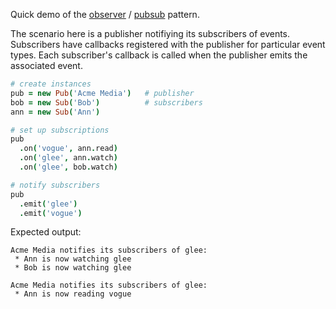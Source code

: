 Quick demo of the [observer](http://en.wikipedia.org/wiki/Observer_pattern) / [pubsub](http://en.wikipedia.org/wiki/Publish%E2%80%93subscribe_pattern) pattern.

The scenario here is a publisher notifiying its subscribers of events.
Subscribers have callbacks registered with the publisher for particular event
types.  Each subscriber's callback is called when the publisher emits the
associated event.

```coffeescript
# create instances
pub = new Pub('Acme Media')   # publisher
bob = new Sub('Bob')          # subscribers
ann = new Sub('Ann')

# set up subscriptions
pub
  .on('vogue', ann.read)
  .on('glee', ann.watch)
  .on('glee', bob.watch)

# notify subscribers
pub
  .emit('glee')
  .emit('vogue')

```
    
Expected output:

    Acme Media notifies its subscribers of glee:
     * Ann is now watching glee
     * Bob is now watching glee

    Acme Media notifies its subscribers of glee:
     * Ann is now reading vogue
